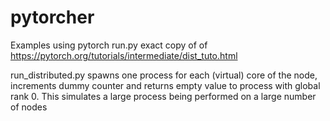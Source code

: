 # pytorcher
Examples using pytorch
run.py exact copy of of https://pytorch.org/tutorials/intermediate/dist_tuto.html

run_distributed.py spawns one process for each (virtual) core of the node, increments dummy counter and returns empty value to process with global rank 0. This simulates a large process being performed on a large number of nodes